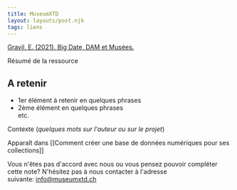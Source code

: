 ```yaml
---
title: MuseumXTD
layout: layouts/post.njk
tags: liens
---
```

[Gravil, E. (2021). Big Date, DAM et Musées.](https://elisagravil.medium.com/big-data-dam-mus%C3%A9es-ebe1073c6dd9)

Résumé de la ressource

## A retenir
- 1er élément à retenir en quelques phrases
- 2ème élément en quelques phrases  
etc. 
  
Contexte (*quelques mots sur l'auteur ou sur le projet*)


Apparaît dans [[Comment créer une base de données numériques pour ses collections]]

Vous n'êtes pas d'accord avec nous ou vous pensez pouvoir compléter cette note? N'hésitez pas à nous contacter à l'adresse suivante: [info@museumxtd.ch](mailto:info@museumxtd.ch)